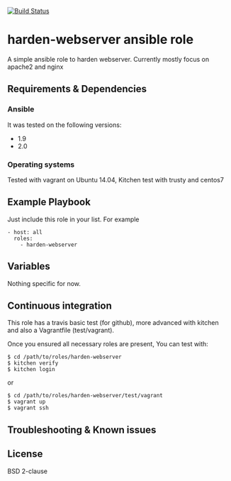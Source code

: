 [![Build Status](https://travis-ci.org/juju4/ansible-harden-webserver.svg?branch=master)](https://travis-ci.org/juju4/ansible-harden-webserver)
# harden-webserver ansible role

A simple ansible role to harden webserver.
Currently mostly focus on apache2 and nginx

## Requirements & Dependencies

### Ansible
It was tested on the following versions:
 * 1.9
 * 2.0

### Operating systems

Tested with vagrant on Ubuntu 14.04, Kitchen test with trusty and centos7

## Example Playbook

Just include this role in your list.
For example

```
- host: all
  roles:
    - harden-webserver
```

## Variables

Nothing specific for now.

## Continuous integration

This role has a travis basic test (for github), more advanced with kitchen and also a Vagrantfile (test/vagrant).

Once you ensured all necessary roles are present, You can test with:
```
$ cd /path/to/roles/harden-webserver
$ kitchen verify
$ kitchen login
```
or
```
$ cd /path/to/roles/harden-webserver/test/vagrant
$ vagrant up
$ vagrant ssh
```

## Troubleshooting & Known issues


## License

BSD 2-clause


